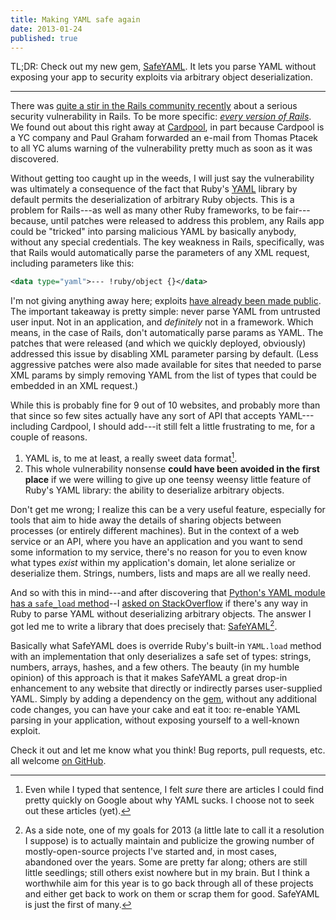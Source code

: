 ```yaml
---
title: Making YAML safe again
date: 2013-01-24
published: true
---
```


TL;DR: Check out my new gem, [SafeYAML](http://dtao.github.com/safe_yaml). It lets you parse YAML without exposing your app to security exploits via arbitrary object deserialization.

***

There was [quite a stir in the Rails community recently](http://news.ycombinator.com/item?id=5028218) about a serious security vulnerability in Rails. To be more specific: [*every version of Rails*](https://groups.google.com/forum/#!topic/rubyonrails-security/61bkgvnSGTQ/discussion). We found out about this right away at [Cardpool](http://www.cardpool.com/), in part because Cardpool is a YC company and Paul Graham forwarded an e-mail from Thomas Ptacek to all YC alums warning of the vulnerability pretty much as soon as it was discovered.

Without getting too caught up in the weeds, I will just say the vulnerability was ultimately a consequence of the fact that Ruby's [YAML](http://www.yaml.org/) library by default permits the deserialization of arbitrary Ruby objects. This is a problem for Rails---as well as many other Ruby frameworks, to be fair---because, until patches were released to address this problem, any Rails app could be "tricked" into parsing malicious YAML by basically anybody, without any special credentials. The key weakness in Rails, specifically, was that Rails would automatically parse the parameters of any XML request, including parameters like this:

```xml
<data type="yaml">--- !ruby/object {}</data>
```

I'm not giving anything away here; exploits [have already been made public](https://community.rapid7.com/community/metasploit/blog/2013/01/09/serialization-mischief-in-ruby-land-cve-2013-0156). The important takeaway is pretty simple: never parse YAML from untrusted user input. Not in an application, and *definitely* not in a framework. Which means, in the case of Rails, don't automatically parse params as YAML. The patches that were released (and which we quickly deployed, obviously) addressed this issue by disabling XML parameter parsing by default. (Less aggressive patches were also made available for sites that needed to parse XML params by simply removing YAML from the list of types that could be embedded in an XML request.)

While this is probably fine for 9 out of 10 websites, and probably more than that since so few sites actually have any sort of API that accepts YAML---including Cardpool, I should add---it still felt a little frustrating to me, for a couple of reasons.

1. YAML is, to me at least, a really sweet data format[^yaml-sweet-format].
2. This whole vulnerability nonsense **could have been avoided in the first place** if we were willing to give up one teensy weensy little feature of Ruby's YAML library: the ability to deserialize arbitrary objects.

Don't get me wrong; I realize this can be a very useful feature, especially for tools that aim to hide away the details of sharing objects between processes (or entirely different machines). But in the context of a web service or an API, where you have an application and you want to send some information to my service, there's no reason for you to even know what types *exist* within my application's domain, let alone serialize or deserialize them. Strings, numbers, lists and maps are all we really need.

And so with this in mind---and after discovering that [Python's YAML module has a `safe_load` method](http://pyyaml.org/wiki/PyYAMLDocumentation#Loader)--I [asked on StackOverflow](http://stackoverflow.com/questions/14348538/is-there-an-equivalent-to-yaml-safe-load-in-ruby) if there's any way in Ruby to parse YAML without deserializing arbitrary objects. The answer I got led me to write a library that does precisely that: [SafeYAML](http://dtao.github.com/safe_yaml)[^projects].

Basically what SafeYAML does is override Ruby's built-in `YAML.load` method with an implementation that only deserializes a safe set of types: strings, numbers, arrays, hashes, and a few others. The beauty (in my humble opinion) of this approach is that it makes SafeYAML a great drop-in enhancement to any website that directly or indirectly parses user-supplied YAML. Simply by adding a dependency on the [gem](http://rubygems.org/gems/safe_yaml), without any additional code changes, you can have your cake and eat it too: re-enable YAML parsing in your application, without exposing yourself to a well-known exploit.

Check it out and let me know what you think! Bug reports, pull requests, etc. all welcome [on GitHub](https://github.com/dtao/safe_yaml).

[^yaml-sweet-format]: Even while I typed that sentence, I felt *sure* there are articles I could find pretty quickly on Google about why YAML sucks. I choose not to seek out these articles (yet).

[^projects]: As a side note, one of my goals for 2013 (a little late to call it a resolution I suppose) is to actually maintain and publicize the growing number of mostly-open-source projects I've started and, in most cases, abandoned over the years. Some are pretty far along; others are still little seedlings; still others exist nowhere but in my brain. But I think a worthwhile aim for this year is to go back through all of these projects and either get back to work on them or scrap them for good. SafeYAML is just the first of many.
